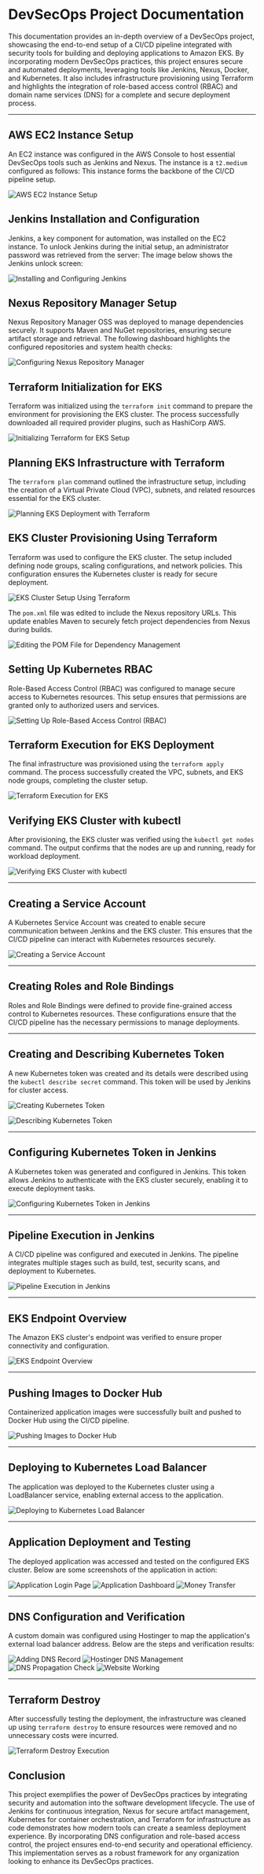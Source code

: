 # DevSecOps Project Documentation

This documentation provides an in-depth overview of a DevSecOps project, showcasing the end-to-end setup of a CI/CD pipeline integrated with security tools for building and deploying applications to Amazon EKS. By incorporating modern DevSecOps practices, this project ensures secure and automated deployments, leveraging tools like Jenkins, Nexus, Docker, and Kubernetes. It also includes infrastructure provisioning using Terraform and highlights the integration of role-based access control (RBAC) and domain name services (DNS) for a complete and secure deployment process.

---

## AWS EC2 Instance Setup

An EC2 instance was configured in the AWS Console to host essential DevSecOps tools such as Jenkins and Nexus. The instance is a `t2.medium` configured as follows:
This instance forms the backbone of the CI/CD pipeline setup.

![AWS EC2 Instance Setup](images/1-aws-setup-instances.png)


## Jenkins Installation and Configuration

Jenkins, a key component for automation, was installed on the EC2 instance. To unlock Jenkins during the initial setup, an administrator password was retrieved from the server:
The image below shows the Jenkins unlock screen:

![Installing and Configuring Jenkins](images/2-install-jenkins.png)


## Nexus Repository Manager Setup

Nexus Repository Manager OSS was deployed to manage dependencies securely. It supports Maven and NuGet repositories, ensuring secure artifact storage and retrieval. The following dashboard highlights the configured repositories and system health checks:

![Configuring Nexus Repository Manager](images/3-configure-nexus.png)

## Terraform Initialization for EKS

Terraform was initialized using the `terraform init` command to prepare the environment for provisioning the EKS cluster. The process successfully downloaded all required provider plugins, such as HashiCorp AWS.

![Initializing Terraform for EKS Setup](images/4-terraform-init-EKS.png)

## Planning EKS Infrastructure with Terraform

The `terraform plan` command outlined the infrastructure setup, including the creation of a Virtual Private Cloud (VPC), subnets, and related resources essential for the EKS cluster.

![Planning EKS Deployment with Terraform](images/5-terraform-plan.png)

## EKS Cluster Provisioning Using Terraform

Terraform was used to configure the EKS cluster. The setup included defining node groups, scaling configurations, and network policies. This configuration ensures the Kubernetes cluster is ready for secure deployment.

![EKS Cluster Setup Using Terraform](images/6-eks-setup-with-terraform.png)


The `pom.xml` file was edited to include the Nexus repository URLs. This update enables Maven to securely fetch project dependencies from Nexus during builds.

![Editing the POM File for Dependency Management](images/8-edit-pom-xml.png)

## Setting Up Kubernetes RBAC

Role-Based Access Control (RBAC) was configured to manage secure access to Kubernetes resources. This setup ensures that permissions are granted only to authorized users and services.

![Setting Up Role-Based Access Control (RBAC)](images/8-setup-RBAC.png)

## Terraform Execution for EKS Deployment

The final infrastructure was provisioned using the `terraform apply` command. The process successfully created the VPC, subnets, and EKS node groups, completing the cluster setup.

![Terraform Execution for EKS](images/9-terraform-eks.png)

## Verifying EKS Cluster with kubectl

After provisioning, the EKS cluster was verified using the `kubectl get nodes` command. The output confirms that the nodes are up and running, ready for workload deployment.

![Verifying EKS Cluster with kubectl](images/10-kubectl-get-nodes-working.png)

---

## Creating a Service Account

A Kubernetes Service Account was created to enable secure communication between Jenkins and the EKS cluster. This ensures that the CI/CD pipeline can interact with Kubernetes resources securely.

![Creating a Service Account](images/11-create-a-service-account.png)

---

## Creating Roles and Role Bindings

Roles and Role Bindings were defined to provide fine-grained access control to Kubernetes resources. These configurations ensure that the CI/CD pipeline has the necessary permissions to manage deployments.

---

## Creating and Describing Kubernetes Token

A new Kubernetes token was created and its details were described using the `kubectl describe secret` command. This token will be used by Jenkins for cluster access.

![Creating Kubernetes Token](images/13-create-a-token.png)

![Describing Kubernetes Token](images/14-describe-token.png)

---

## Configuring Kubernetes Token in Jenkins

A Kubernetes token was generated and configured in Jenkins. This token allows Jenkins to authenticate with the EKS cluster securely, enabling it to execute deployment tasks.

![Configuring Kubernetes Token in Jenkins](images/13-configure-k8-token.png)

---

## Pipeline Execution in Jenkins

A CI/CD pipeline was configured and executed in Jenkins. The pipeline integrates multiple stages such as build, test, security scans, and deployment to Kubernetes.

![Pipeline Execution in Jenkins](images/14-done-pipeline.png)

---

## EKS Endpoint Overview

The Amazon EKS cluster's endpoint was verified to ensure proper connectivity and configuration.

![EKS Endpoint Overview](images/14-eks-endpoint.png)

---

## Pushing Images to Docker Hub

Containerized application images were successfully built and pushed to Docker Hub using the CI/CD pipeline.

![Pushing Images to Docker Hub](images/14-publish-to-docker-hub.png)

---

## Deploying to Kubernetes Load Balancer

The application was deployed to the Kubernetes cluster using a LoadBalancer service, enabling external access to the application.

![Deploying to Kubernetes Load Balancer](images/15-DOne-deploy-k8-lb.png)

---
## Application Deployment and Testing

The deployed application was accessed and tested on the configured EKS cluster. Below are some screenshots of the application in action:

![Application Login Page](images/16-test-website.png)
![Application Dashboard](images/19-deposit-money.png)
![Money Transfer](images/20-withddraw-money.png)


---

## DNS Configuration and Verification

A custom domain was configured using Hostinger to map the application's external load balancer address. Below are the steps and verification results:

![Adding DNS Record](images/22-add-dns-record-CNAME.png)
![Hostinger DNS Management](images/23-hostinger.png)
![DNS Propagation Check](images/24-DNS-CHECKED.png)
![Website Working](images/25-dns-done.png)

---

## Terraform Destroy

After successfully testing the deployment, the infrastructure was cleaned up using `terraform destroy` to ensure resources were removed and no unnecessary costs were incurred.

![Terraform Destroy Execution](images/27-terraform-destory.png)


## Conclusion

This project exemplifies the power of DevSecOps practices by integrating security and automation into the software development lifecycle. The use of Jenkins for continuous integration, Nexus for secure artifact management, Kubernetes for container orchestration, and Terraform for infrastructure as code demonstrates how modern tools can create a seamless deployment experience. By incorporating DNS configuration and role-based access control, the project ensures end-to-end security and operational efficiency. This implementation serves as a robust framework for any organization looking to enhance its DevSecOps practices.